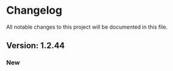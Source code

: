 # Changelog

All notable changes to this project will be documented in this file.

## Version: 1.2.44

### New




